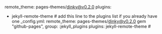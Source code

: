 <!DOCTYPE html>
remote_theme: pages-themes/dinky@v0.2.0
plugins:
- jekyll-remote-theme # add this line to the plugins list if you already have one
_config.yml:
remote_theme: pages-themes/dinky@v0.2.0
gem "github-pages", group: :jekyll_plugins
plugins: jekyll-remote-theme #
</body>
</html>
